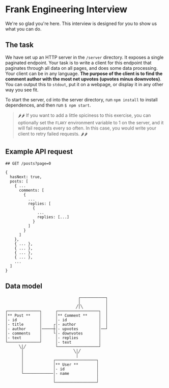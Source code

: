 # Frank Engineering Interview

We're so glad you're here. This interview is designed for you to show us what you can do.

## The task

We have set up an HTTP server in the `/server` directory. It exposes a single paginated endpoint. Your task is to write a client for this endpoint that paginates through all data on all pages, and does some data processing. Your client can be in any language. **The purpose of the client is to find the comment author with the most net upvotes (upvotes minus downvotes)**. You can output this to `stdout`, put it on a webpage, or display it in any other way you see fit.

To start the server, cd into the server directory, run `npm install` to install dependences, and then run `$ npm start`.

> 🌶🌶 If you want to add a little spiciness to this exercise, you can optionally set the `FLAKY` environment variable to 1 on the server, and it will fail requests every so often. In this case, you would write your client to retry failed requests. 🌶🌶

## Example API request

```
## GET /posts?page=0

{
  hasNext: true,
  posts: [
    { ...
      comments: [
        {
          ...
          replies: [
            {
              ...
              replies: [...]
            }
          ]
        }
      ]
    },
    { ... },
    { ... },
    { ... },
    { ... },
    ...
  ]
}
```

## Data model


                                    ┌───────────┐
                                    │           │
                                   ╱│╲          │
    ┌──────────────┐      ┌──────────────────┐  │
    │** Post **    │      │** Comment **     │  │
    │- id          │      │- id              │  │
    │- title       │     ┌│- author          │  │
    │- author      │─────┼│- upvotes         │──┘
    │- comments    │     └│- downvotes       │   
    │- text        │      │- replies         │   
    └──────────────┘      │- text            │   
          ╲│╱             └──────────────────┘   
           │                      ╲│╱           
           │                       │            
           │             ┌──────────────────┐   
           │             │** User **        │   
           │             │- id              │   
           └─────────────│- name            │   
                         │                  │   
                         └──────────────────┘   
